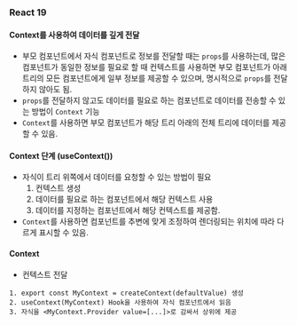 ### React 19

#### Context를 사용하여 데이터를 깊게 전달
- 부모 컴포넌트에서 자식 컴포넌트로 정보를 전달할 때는 `props`를 사용하는데, 많은 컴포넌트가 동일한 정보를 필요로 할 때 컨텍스트를 사용하면 부모 컴포넌트가 아래 트리의 모든 컴포넌트에게 일부 정보를 제공할 수 있으며, 명시적으로 `props`를 전달하지 않아도 됨.
- `props`를 전달하지 않고도 데이터를 필요로 하는 컴포넌트로 데이터를 전송할 수 있는 방법이 `Context` 기능
- `Context`를 사용하면 부모 컴포넌트가 해당 트리 아래의 전체 트리에 데이터를 제공할 수 있음.

#### Context 단계 (useContext())
- 자식이 트리 위쪽에서 데이터를 요청할 수 있는 방법이 필요
  1. 컨텍스트 생성
  2. 데이터를 필요로 하는 컴포넌트에서 해당 컨텍스트 사용
  3. 데이터를 지정하는 컴포넌트에서 해당 컨텍스트를 제공함.
- `Context`를 사용하면 컴포넌트를 추변에 맞게 조정하여 렌더링되는 위치에 따라 다르게 표시할 수 있음.

#### Context
- 컨텍스트 전달
```
1. export const MyContext = createContext(defaultValue) 생성
2. useContext(MyContext) Hook을 사용하여 자식 컴포넌트에서 읽음
3. 자식을 <MyContext.Provider value=[...]>로 감싸서 상위에 제공
```